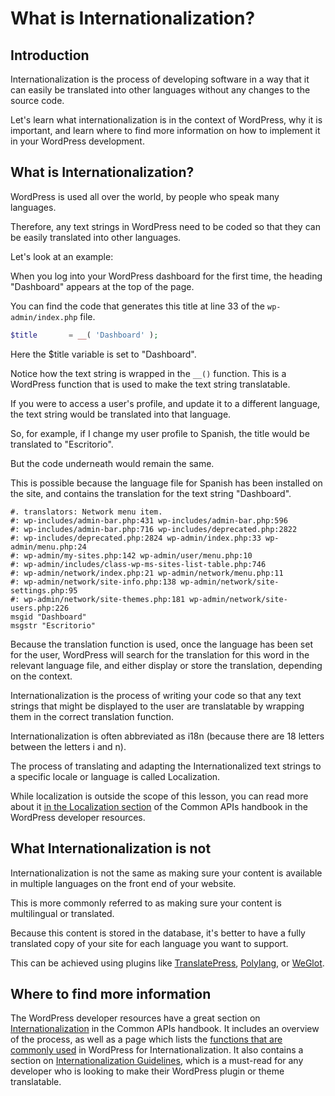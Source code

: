 # What is Internationalization?

## Introduction

Internationalization is the process of developing software in a way that it can easily be translated into other languages without any changes to the source code.

Let's learn what internationalization is in the context of WordPress, why it is important, and learn where to find more information on how to implement it in your WordPress development.

## What is Internationalization?

WordPress is used all over the world, by people who speak many languages. 

Therefore, any text strings in WordPress need to be coded so that they can be easily translated into other languages.

Let's look at an example:

When you log into your WordPress dashboard for the first time, the heading "Dashboard" appears at the top of the page.

You can find the code that generates this title at line 33 of the `wp-admin/index.php` file.

```php
$title       = __( 'Dashboard' );
```

Here the $title variable is set to "Dashboard".

Notice how the text string is wrapped in the `__()` function. This is a WordPress function that is used to make the text string translatable.

If you were to access a user's profile, and update it to a different language, the text string would be translated into that language.

So, for example, if I change my user profile to Spanish, the title would be translated to "Escritorio".

But the code underneath would remain the same.

This is possible because the language file for Spanish has been installed on the site, and contains the translation for the text string "Dashboard".

```
#. translators: Network menu item.
#: wp-includes/admin-bar.php:431 wp-includes/admin-bar.php:596
#: wp-includes/admin-bar.php:716 wp-includes/deprecated.php:2822
#: wp-includes/deprecated.php:2824 wp-admin/index.php:33 wp-admin/menu.php:24
#: wp-admin/my-sites.php:142 wp-admin/user/menu.php:10
#: wp-admin/includes/class-wp-ms-sites-list-table.php:746
#: wp-admin/network/index.php:21 wp-admin/network/menu.php:11
#: wp-admin/network/site-info.php:138 wp-admin/network/site-settings.php:95
#: wp-admin/network/site-themes.php:181 wp-admin/network/site-users.php:226
msgid "Dashboard"
msgstr "Escritorio"
```

Because the translation function is used, once the language has been set for the user, WordPress will search for the translation for this word in the relevant language file, and either display or store the translation, depending on the context.

Internationalization is the process of writing your code so that any text strings that might be displayed to the user are translatable by wrapping them in the correct translation function. 

Internationalization is often abbreviated as i18n (because there are 18 letters between the letters i and n).

The process of translating and adapting the Internationalized text strings to a specific locale or language is called Localization.

While localization is outside the scope of this lesson, you can read more about it [in the Localization section](https://developer.wordpress.org/apis/internationalization/localization/) of the Common APIs handbook in the WordPress developer resources.

## What Internationalization is not

Internationalization is not the same as making sure your content is available in multiple languages on the front end of your website. 

This is more commonly referred to as making sure your content is multilingual or translated. 

Because this content is stored in the database, it's better to have a fully translated copy of your site for each language you want to support. 

This can be achieved using plugins like [TranslatePress](https://wordpress.org/plugins/translatepress-multilingual/), [Polylang](https://wordpress.org/plugins/polylang/), or [WeGlot](https://wordpress.org/plugins/weglot). 

## Where to find more information

The WordPress developer resources have a great section on [Internationalization](https://developer.wordpress.org/apis/internationalization/) in the Common APIs handbook. It includes an overview of the process, as well as a page which lists the [functions that are commonly used](https://developer.wordpress.org/apis/internationalization/internationalization-functions/) in WordPress for Internationalization. It also contains a section on [Internationalization Guidelines](https://developer.wordpress.org/apis/internationalization/internationalization-guidelines/), which is a must-read for any developer who is looking to make their WordPress plugin or theme translatable.
